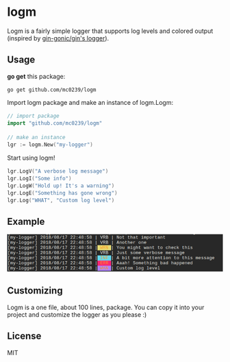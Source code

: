 # logm

Logm is a fairly simple logger that supports log levels and colored output (inspired by [gin-gonic/gin's logger](https://github.com/gin-gonic/gin/blob/master/logger.go)).

## Usage

**go get** this package:

```
go get github.com/mc0239/logm
```

Import logm package and make an instance of logm.Logm:

```go
// import package
import "github.com/mc0239/logm"

// make an instance
lgr := logm.New("my-logger")
```

Start using logm!

```go
lgr.LogV("A verbose log message")
lgr.LogI("Some info")
lgr.LogW("Hold up! It's a warning")
lgr.LogE("Something has gone wrong")
lgr.Log("WHAT", "Custom log level")
```

## Example

![logm example](logmsample.png)

## Customizing

Logm is a one file, about 100 lines, package. You can copy it into your project and customize the logger as you please :)

## License

MIT